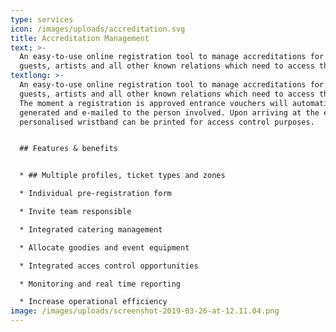 ```yaml
---
type: services
icon: /images/uploads/accreditation.svg
title: Accreditation Management
text: >-
  An easy-to-use online registration tool to manage accreditations for crew,
  guests, artists and all other known relations which need to access the event…
textlong: >-
  An easy-to-use online registration tool to manage accreditations for crew,
  guests, artists and all other known relations which need to access the event.
  The moment a registration is approved entrance vouchers will automatically be
  generated and e-mailed to the person involved. Upon arriving at the event a
  personalised wristband can be printed for access control purposes.


  ## Features & benefits


  * ## Multiple profiles, ticket types and zones

  * Individual pre-registration form

  * Invite team responsible

  * Integrated catering management

  * Allocate goodies and event equipment

  * Integrated acces control opportunities

  * Monitoring and real time reporting

  * Increase operational efficiency
image: /images/uploads/screenshot-2019-03-26-at-12.11.04.png
---
```


